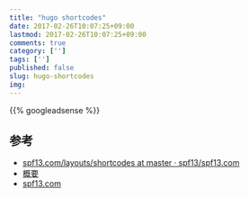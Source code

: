 ```yaml
---
title: "hugo shortcodes"
date: 2017-02-26T10:07:25+09:00
lastmod: 2017-02-26T10:07:25+09:00
comments: true
category: ['']
tags: ['']
published: false
slug: hugo-shortcodes
img: 
---
```


<!--more-->
{{% googleadsense %}}


## 参考

- [spf13\.com/layouts/shortcodes at master · spf13/spf13\.com](https://github.com/spf13/spf13.com/tree/master/layouts/shortcodes)
- [概要](http://qiita.com/waytoa/items/4107945cbd3883f51755)
- [spf13\.com](https://gohugo.io/extras/shortcodes/)